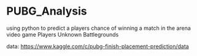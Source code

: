 # PUBG_Analysis
using python to predict a players chance of winning a match in the arena video game Players Unknown Battlegrounds

data: https://www.kaggle.com/c/pubg-finish-placement-prediction/data
